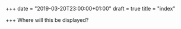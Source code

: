 +++
date = "2019-03-20T23:00:00+01:00"
draft = true
title = "index"

+++
Where will this be displayed?